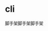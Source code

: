 <!--
 * @Author: your name
 * @Date: 2022-01-04 20:49:10
 * @LastEditTime: 2022-01-04 20:58:03
 * @LastEditors: your name
 * @Description: 打开koroFileHeader查看配置 进行设置: https://github.com/OBKoro1/koro1FileHeader/wiki/%E9%85%8D%E7%BD%AE
 * @FilePath: /cli/README.md
-->
# cli
脚手架脚手架脚手架
